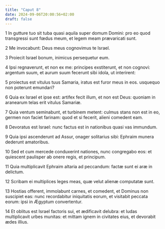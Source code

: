 ```yaml
---
title: "Caput 8"
date: 2024-09-06T20:00:56+02:00
draft: false
---
```



1 In gutture tuo sit tuba quasi aquila super domum Domini: pro eo quod transgressi sunt fœdus meum, et legem meam prævaricati sunt.

2 Me invocabunt: Deus meus cognovimus te Israel.

3 Proiecit Israel bonum, inimicus persequetur eum.

4 Ipsi regnaverunt, et non ex me: principes exstiterunt, et non cognovi: argentum suum, et aurum suum fecerunt sibi idola, ut interirent:

5 proiectus est vitulus tuus Samaria, iratus est furor meus in eos. usquequo non poterunt emundari?

6 Quia ex Israel et ipse est: artifex fecit illum, et non est Deus: quoniam in aranearum telas erit vitulus Samariæ.

7 Quia ventum seminabunt, et turbinem metent: culmus stans non est in eo, germen non faciet farinam: quod et si fecerit, alieni comedent eam.

8 Devoratus est Israel: nunc factus est in nationibus quasi vas immundum.

9 Quia ipsi ascenderunt ad Assur, onager solitarius sibi: Ephraim munera dederunt amatoribus.

10 Sed et cum mercede conduxerint nationes, nunc congregabo eos: et quiescent paulisper ab onere regis, et principum.

11 Quia multiplicavit Ephraim altaria ad peccandum: factæ sunt ei aræ in delictum.

12 Scribam ei multiplices leges meas, quæ velut alienæ computatæ sunt.

13 Hostias offerent, immolabunt carnes, et comedent, et Dominus non suscipiet eas: nunc recordabitur iniquitatis eorum, et visitabit peccata eorum: ipsi in Ægyptum convertentur.

14 Et oblitus est Israel factoris sui, et ædificavit delubra: et Iudas multiplicavit urbes munitas: et mittam ignem in civitates eius, et devorabit ædes illius.

